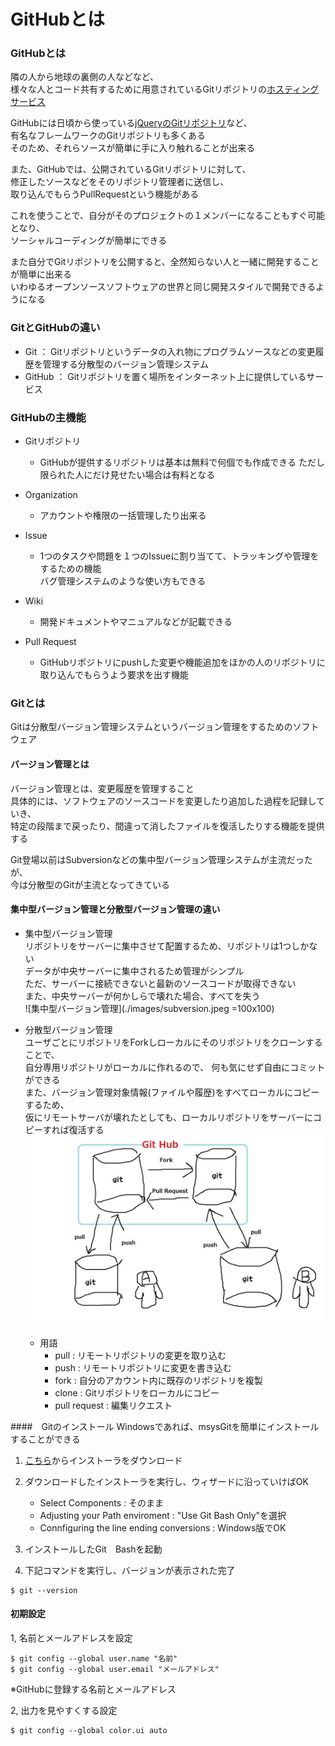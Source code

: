 # GitHubとは

### GitHubとは
隣の人から地球の裏側の人などなど、  
様々な人とコード共有するために用意されているGitリポジトリの[ホスティングサービス](http://e-words.jp/w/%E3%83%9B%E3%82%B9%E3%83%86%E3%82%A3%E3%83%B3%E3%82%B0%E3%82%B5%E3%83%BC%E3%83%93%E3%82%B9.html)

GitHubには日頃から使っている[jQueryのGitリポジトリ](https://github.com/jquery/jquery)など、  
有名なフレームワークのGitリポジトリも多くある  
そのため、それらソースが簡単に手に入り触れることが出来る

また、GitHubでは、公開されているGitリポジトリに対して、  
修正したソースなどをそのリポジトリ管理者に送信し、  
取り込んでもらうPullRequestという機能がある

これを使うことで、自分がそのプロジェクトの１メンバーになることもすぐ可能となり、  
ソーシャルコーディングが簡単にできる

また自分でGitリポジトリを公開すると、全然知らない人と一緒に開発することが簡単に出来る  
いわゆるオープンソースソフトウェアの世界と同じ開発スタイルで開発できるようになる

### GitとGitHubの違い
 - Git ： Gitリポジトリというデータの入れ物にプログラムソースなどの変更履歴を管理する分散型のバージョン管理システム
 - GitHub ： Gitリポジトリを置く場所をインターネット上に提供しているサービス

### GitHubの主機能

 - Gitリポジトリ
 	- GitHubが提供するリポジトリは基本は無料で何個でも作成できる
 	  ただし限られた人にだけ見せたい場合は有料となる

 - Organization
 	- アカウントや権限の一括管理したり出来る

 - Issue
 	- 1つのタスクや問題を１つのIssueに割り当てて、トラッキングや管理をするための機能  
 	バグ管理システムのような使い方もできる

 - Wiki
 	- 開発ドキュメントやマニュアルなどが記載できる  

 - Pull Request
 	- GitHubリポジトリにpushした変更や機能追加をほかの人のリポジトリに取り込んでもらうよう要求を出す機能  

### Gitとは
Gitは分散型バージョン管理システムというバージョン管理をするためのソフトウェア  

#### バージョン管理とは
バージョン管理とは、変更履歴を管理すること  
具体的には、ソフトウェアのソースコードを変更したり追加した過程を記録していき、  
特定の段階まで戻ったり、間違って消したファイルを復活したりする機能を提供する  

Git登場以前はSubversionなどの集中型バージョン管理システムが主流だったが、  
今は分散型のGitが主流となってきている  

#### 集中型バージョン管理と分散型バージョン管理の違い

 - 集中型バージョン管理  
 リポジトリをサーバーに集中させて配置するため、リポジトリは1つしかない  
 データが中央サーバーに集中されるため管理がシンプル  
 ただ、サーバーに接続できないと最新のソースコードが取得できない  
 また、中央サーバーが何かしらで壊れた場合、すべてを失う  
 ![集中型バージョン管理](./images/subversion.jpeg =100x100)

 - 分散型バージョン管理  
 ユーザごとにリポジトリをForkしローカルにそのリポジトリをクローンすることで、  
 自分専用リポジトリがローカルに作れるので、 何も気にせず自由にコミットができる  
 また、バージョン管理対象情報(ファイルや履歴)をすべてローカルにコピーするため、  
 仮にリモートサーバが壊れたとしても、ローカルリポジトリをサーバーにコピーすれば復活する
 ![分散型バージョン管理](./images/git.jpeg)
	- 用語
 		- pull : リモートリポジトリの変更を取り込む
 		- push : リモートリポジトリに変更を書き込む
 		- fork : 自分のアカウント内に既存のリポジトリを複製
 		- clone : Gitリポジトリをローカルにコピー
 		- pull request : 編集リクエスト

####　Gitのインストール
Windowsであれば、msysGitを簡単にインストールすることができる  

1. [こちら](http://msysgit.github.io/)からインストーラをダウンロード

2. ダウンロードしたインストーラを実行し、ウィザードに沿っていけばOK

 	- Select Components : そのまま
 	- Adjusting your Path enviroment : "Use Git Bash Only"を選択
 	- Connfiguring the line ending conversions : Windows版でOK

3. インストールしたGit　Bashを起動

4. 下記コマンドを実行し、バージョンが表示された完了
```
$ git --version
```

#### 初期設定
1,  名前とメールアドレスを設定
```
$ git config --global user.name "名前"
$ git config --global user.email "メールアドレス"
```
※GitHubに登録する名前とメールアドレス

2, 出力を見やすくする設定
```
$ git config --global color.ui auto
```

